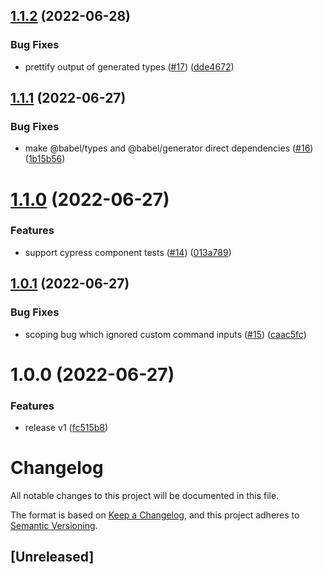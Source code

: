 ## [1.1.2](https://github.com/ExpediaGroup/cypress-codegen/compare/v1.1.1...v1.1.2) (2022-06-28)

### Bug Fixes

-   prettify output of generated types ([#17](https://github.com/ExpediaGroup/cypress-codegen/issues/17)) ([dde4672](https://github.com/ExpediaGroup/cypress-codegen/commit/dde4672e5077d5547cc5700988565aaff12375b8))

## [1.1.1](https://github.com/ExpediaGroup/cypress-codegen/compare/v1.1.0...v1.1.1) (2022-06-27)

### Bug Fixes

-   make @babel/types and @babel/generator direct dependencies ([#16](https://github.com/ExpediaGroup/cypress-codegen/issues/16)) ([1b15b56](https://github.com/ExpediaGroup/cypress-codegen/commit/1b15b5635144d83a314f409599f8b800e3dc6194))

# [1.1.0](https://github.com/ExpediaGroup/cypress-codegen/compare/v1.0.1...v1.1.0) (2022-06-27)

### Features

-   support cypress component tests ([#14](https://github.com/ExpediaGroup/cypress-codegen/issues/14)) ([013a789](https://github.com/ExpediaGroup/cypress-codegen/commit/013a7897524c559e32d1d6db71e5e6949e00cde4))

## [1.0.1](https://github.com/ExpediaGroup/cypress-codegen/compare/v1.0.0...v1.0.1) (2022-06-27)

### Bug Fixes

-   scoping bug which ignored custom command inputs ([#15](https://github.com/ExpediaGroup/cypress-codegen/issues/15)) ([caac5fc](https://github.com/ExpediaGroup/cypress-codegen/commit/caac5fc4b800d3eaab31d1dfcc68af0078c67cb6))

# 1.0.0 (2022-06-27)

### Features

-   release v1 ([fc515b8](https://github.com/ExpediaGroup/cypress-codegen/commit/fc515b8e25fd1c7442343b6fd16845848ba9d55e))

# Changelog

All notable changes to this project will be documented in this file.

The format is based on [Keep a Changelog](https://keepachangelog.com/en/1.0.0/),
and this project adheres to [Semantic Versioning](https://semver.org/spec/v2.0.0.html).

## [Unreleased]
